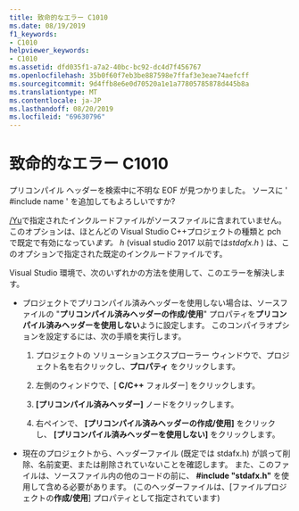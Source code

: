 ```yaml
---
title: 致命的なエラー C1010
ms.date: 08/19/2019
f1_keywords:
- C1010
helpviewer_keywords:
- C1010
ms.assetid: dfd035f1-a7a2-40bc-bc92-dc4d7f456767
ms.openlocfilehash: 35b0f60f7eb3be887598e7ffaf3e3eae74aefcff
ms.sourcegitcommit: 9d4ffb8e6e0d70520a1e1a77805785878d445b8a
ms.translationtype: MT
ms.contentlocale: ja-JP
ms.lasthandoff: 08/20/2019
ms.locfileid: "69630796"
---
```

# <a name="fatal-error-c1010"></a>致命的なエラー C1010

プリコンパイル ヘッダーを検索中に不明な EOF が見つかりました。 ソースに ' #include name ' を追加してもよろしいですか?

[/Yu](../../build/reference/yu-use-precompiled-header-file.md)で指定されたインクルードファイルがソースファイルに含まれていません。  このオプションは、ほとんどの Visual Studio C++プロジェクトの種類と pch で既定で有効になってい*ます。 h* (visual studio 2017 以前では*stdafx.h* ) は、このオプションで指定された既定のインクルードファイルです。

Visual Studio 環境で、次のいずれかの方法を使用して、このエラーを解決します。

- プロジェクトでプリコンパイル済みヘッダーを使用しない場合は、ソースファイルの "**プリコンパイル済みヘッダーの作成/使用**" プロパティを**プリコンパイル済みヘッダーを使用しない**ように設定します。 このコンパイラオプションを設定するには、次の手順を実行します。

   1. プロジェクトの ソリューションエクスプローラー ウィンドウで、プロジェクト名を右クリックし、**プロパティ** をクリックします。

   1. 左側のウィンドウで、[ **C/C++** フォルダー] をクリックします。

   1. **[プリコンパイル済みヘッダー]** ノードをクリックします。

   1. 右ペインで、 **[プリコンパイル済みヘッダーの作成/使用]** をクリックし、 **[プリコンパイル済みヘッダーを使用しない]** をクリックします。

- 現在のプロジェクトから、ヘッダーファイル (既定では stdafx.h) が誤って削除、名前変更、または削除されていないことを確認します。 また、このファイルは、ソースファイル内の他のコードの前に、 **#include "stdafx.h"** を使用して含める必要があります。 (このヘッダーファイルは、[ファイルプロジェクトの**作成/使用**] プロパティとして指定されています)